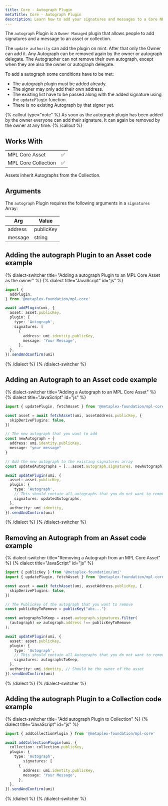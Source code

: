 ```yaml
---
title: Core - Autograph Plugin
metaTitle: Core - Autograph Plugin
description: Learn how to add your signatures and messages to a Core NFT Asset or Collection.
---
```


The `autograph` Plugin is a `Owner Managed` plugin that allows people to add signatures and a message to an asset or collection.

The `update authority` can add the plugin on mint. After that only the Owner can add it. Any Autograph can be removed again by the owner or autograph delegate. The Autographer can not remove their own autograph, except when they are also the owner or autograph delegate. 

To add a autograph some conditions have to be met:

- The autograph plugin must be added already.
- The signer may only add their own address.
- The existing list have to be passed along with the added signature using the `updatePlugin` function.
- There is no existing Autograph by that signer yet.

{% callout type="note" %}
As soon as the autograph plugin has been added by the owner everyone can add their signature. It can again be removed by the owner at any time.
{% /callout %}

## Works With

|                     |     |
| ------------------- | --- |
| MPL Core Asset      | ✅  |
| MPL Core Collection | ✅  |

Assets inherit Autographs from the Collection.

## Arguments

The `autograph` Plugin requires the following arguments in a `signatures` Array:

| Arg     | Value     |
| ------- | ------    |
| address | publicKey |
| message | string    |

## Adding the autograph Plugin to an Asset code example

{% dialect-switcher title="Adding a autograph Plugin to an MPL Core Asset as the owner" %}
{% dialect title="JavaScript" id="js" %}

```ts
import {
  addPlugin,
} from '@metaplex-foundation/mpl-core'

await addPlugin(umi, {
  asset: asset.publicKey,
  plugin: {
    type: 'Autograph',
    signatures: [
      {
        address: umi.identity.publicKey,
        message: 'Your Message',
      },
  },
}).sendAndConfirm(umi)
```

{% /dialect %}
{% /dialect-switcher %}

## Adding an Autograph to an Asset code example

{% dialect-switcher title="Adding a Autograph to an MPL Core Asset" %}
{% dialect title="JavaScript" id="js" %}

```ts
import { updatePlugin, fetchAsset } from '@metaplex-foundation/mpl-core'

const asset = await fetchAsset(umi, assetAddress.publicKey, {
  skipDerivePlugins: false,
})

// The new autograph that you want to add
const newAutograph = {
  address: umi.identity.publicKey,
  message: "your message"
}

// Add the new autograph to the existing signatures array
const updatedAutographs = [...asset.autograph.signatures, newAutograph]

await updatePlugin(umi, {
  asset: asset.publicKey,
  plugin: {
    type: 'Autograph',
    // This should contain all autographs that you do not want to remove
    signatures: updatedAutographs,
  },
  authority: umi.identity,
}).sendAndConfirm(umi)
```

{% /dialect %}
{% /dialect-switcher %}

## Removing an Autograph from an Asset code example

{% dialect-switcher title="Removing a Autograph from an MPL Core Asset" %}
{% dialect title="JavaScript" id="js" %}

```ts
import { publicKey } from '@metaplex-foundation/umi'
import { updatePlugin, fetchAsset } from '@metaplex-foundation/mpl-core'

const asset = await fetchAsset(umi, assetAddress.publicKey, {
  skipDerivePlugins: false,
})

// The Publickey of the autograph that you want to remove 
const publicKeyToRemove = publicKey("abc...")

const autographsToKeep = asset.autograph.signatures.filter(
  (autograph) => autograph.address !== publicKeyToRemove
);

await updatePlugin(umi, {
  asset: asset.publicKey,
  plugin: {
    type: 'Autograph',
    // This should contain all Autographs that you do not want to remove
    signatures: autographsToKeep,
  },
  authority: umi.identity, // Should be the owner of the asset
}).sendAndConfirm(umi)
```

{% /dialect %}
{% /dialect-switcher %}

## Adding the autograph Plugin to a Collection code example

{% dialect-switcher title="Add autograph Plugin to Collection" %}
{% dialect title="JavaScript" id="js" %}

```ts
import { addCollectionPlugin } from '@metaplex-foundation/mpl-core'

await addCollectionPlugin(umi, {
  collection: collection.publicKey,
  plugin: {
    type: 'Autograph',
        signatures: [
      {
        address: umi.identity.publicKey,
        message: 'Your Message',
      },
  },
}).sendAndConfirm(umi)
```

{% /dialect %}
{% /dialect-switcher %}
